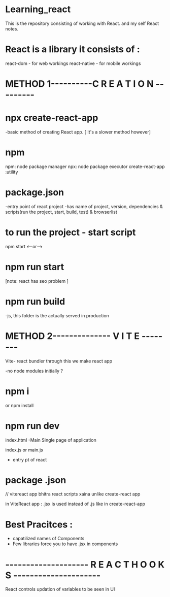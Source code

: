 # Learning_react
This is the repository consisting of working with React.
and my self React notes.

# React is a library it consists of :
react-dom - for web workings
react-native - for mobile workings


# METHOD 1----------C R E A T I O N ---------
# npx create-react-app
-basic method of creating React app.
[ It's a slower method however]

# npm 

npm: node package manager
npx: node package executor
create-react-app :utility

# package.json
-entry point of react project
-has name of project, version, dependencies & scripts(run the project, start, build, test) & browserlist

# to run the project - start script
npm start <--or-->
# npm run start

[note: react has seo problem ]

# npm run build
-js, this folder is the actually served in production



# 
# METHOD 2-------------- V I T E --------
Vite- react bundler
through this we make react app

-no node modules initially ?
# npm i
or npm install

# npm run dev


index.html
-Main Single page of application 

index.js or main.js
- entry pt of react


# package .json
// vitereact app bhitra react scripts xaina unlike create-react app

in ViteReact app : .jsx is used instead of .js like in create-react-app

# Best Pracitces :
- capatilized names of Components
- Few libraries force you to have .jsx in components


# -------------------- R E A C T   H O O K S ---------------------

React controls updation of variables to be seen in UI


